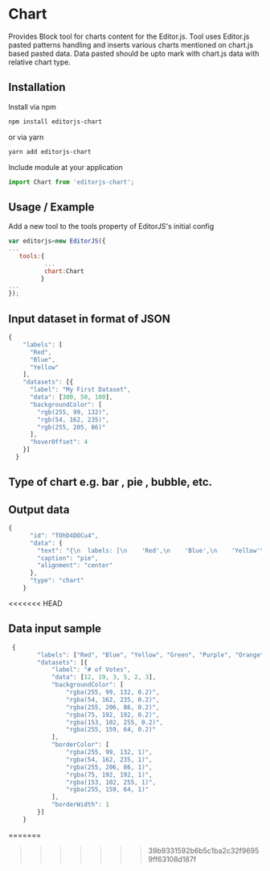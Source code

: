 # Chart
Provides Block tool for charts content for the Editor.js. Tool uses Editor.js pasted patterns handling and inserts various charts mentioned on chart.js based pasted data. Data pasted should be upto mark with chart.js data with relative chart type.

## Installation
Install via npm 
```bash
npm install editorjs-chart 
```
or via yarn
```bash
yarn add editorjs-chart
```
Include module at your application

```javascript
import Chart from 'editorjs-chart';
```
## Usage / Example 
Add a new tool to the tools property of EditorJS's initial config

```javascript
var editorjs=new EditorJS({
...
   tools:{
          ...
          chart:Chart
         }
...
});
```
## Input dataset in format of JSON
```javascript
{
    "labels": [
      "Red",
      "Blue",
      "Yellow"
    ],
    "datasets": [{
      "label": "My First Dataset",
      "data": [300, 50, 100],
      "backgroundColor": [
        "rgb(255, 99, 132)",
        "rgb(54, 162, 235)",
        "rgb(255, 205, 86)"
      ],
      "hoverOffset": 4
    }]
  }

```
## Type of chart e.g. bar , pie , bubble, etc.

## Output data

```javascript
{
      "id": "TOhD4DOCu4",
      "data": {
        "text": "{\n  labels: [\n    'Red',\n    'Blue',\n    'Yellow'\n  ],\n  datasets: [{\n    label: 'My First Dataset',\n    data: [300, 50, 100],\n    backgroundColor: [\n      'rgb(255, 99, 132)',\n      'rgb(54, 162, 235)',\n      'rgb(255, 205, 86)'\n    ],\n    hoverOffset: 4\n  }]\n}",
        "caption": "pie",
        "alignment": "center"
      },
      "type": "chart"
    }
```
<<<<<<< HEAD
## Data input sample 

```javascript
 {
        "labels": ["Red", "Blue", "Yellow", "Green", "Purple", "Orange"],
        "datasets": [{
            "label": "# of Votes",
            "data": [12, 19, 3, 5, 2, 3],
            "backgroundColor": [
                "rgba(255, 99, 132, 0.2)",
                "rgba(54, 162, 235, 0.2)",
                "rgba(255, 206, 86, 0.2)",
                "rgba(75, 192, 192, 0.2)",
                "rgba(153, 102, 255, 0.2)",
                "rgba(255, 159, 64, 0.2)"
            ],
            "borderColor": [
                "rgba(255, 99, 132, 1)",
                "rgba(54, 162, 235, 1)",
                "rgba(255, 206, 86, 1)",
                "rgba(75, 192, 192, 1)",
                "rgba(153, 102, 255, 1)",
                "rgba(255, 159, 64, 1)"
            ],
            "borderWidth": 1
        }]
    }
```
=======
>>>>>>> 39b9331592b6b5c1ba2c32f96959ff63108d187f
